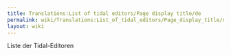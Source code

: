 ```yaml
---
title: Translations:List of tidal editors/Page display title/de
permalink: wiki/Translations:List_of_tidal_editors/Page_display_title/de/
layout: wiki
---
```


Liste der Tidal-Editoren
